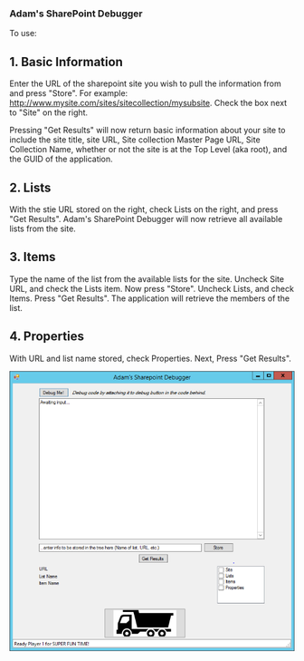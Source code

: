 ### Adam's SharePoint Debugger

To use:
## 1. Basic Information

  Enter the URL of the sharepoint site you wish to pull the information from and press "Store". For example:   http://www.mysite.com/sites/sitecollection/mysubsite. Check the box next to "Site" on the right.

  Pressing "Get Results" will now return basic information about your site to include the site title, site URL, Site collection Master Page URL, Site Collection Name, whether or not the site is at the Top Level (aka root), and the GUID of the application.

## 2. Lists

 With the stie URL stored on the right, check Lists on the right, and press "Get Results". Adam's SharePoint Debugger will now retrieve  all available lists from the site.

## 3. Items

 Type the name of the list from the available lists for the site. Uncheck Site URL, and check the Lists item. Now press "Store". Uncheck  Lists, and check Items. Press "Get Results". The application will retrieve the members of the list.

## 4. Properties

 With URL and list name stored, check Properties. Next, Press "Get Results".

![Screenshot of Adam's Sharepoint Debugger](https://github.com/Grimshire/AdamsSharepointDebugger/blob/master/debugger.PNG)
